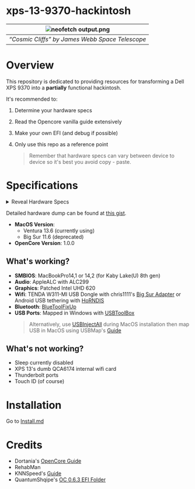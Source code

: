 # xps-13-9370-hackintosh
| ![neofetch output.png](https://i.imgur.com/KodBvLC.png) | 
|:--:| 
| *“Cosmic Cliffs” by James Webb Space Telescope*|

# Overview
This repository is dedicated to providing resources for transforming a Dell XPS 9370 into a **partially** functional hackintosh.

It's recommended to:
1. Determine your hardware specs
2. Read the Opencore vanilla guide extensively
3. Make your own EFI (and debug if possible)
4. Only use this repo as a reference point
   
    > Remember that hardware specs can vary between device to device so it's best you avoid copy - paste.

# Specifications
<details>
<summary>Reveal Hardware Specs</summary>
<span markdown="1">
<ul>
<li>Laptop: Dell XPS 13 9370 | Model 0H0VG3</li>
<li>CPU: Intel Core i7-8550U Kaby Lake R 8th gen | @1.80GHz</li>
<li>Chipset Model:
      <ul>
      <li>SMBIOS 3.0.0 present</li>
      <li>Handle 0x0002, DMI type 2, 15 bytes</li>
      <li>Base Board Information</li>
      <li>Manufacturer: Dell Inc</li>
      <li>Product Name: 0H0VG3</li>
      <li>Version: A00</li>
      <li>Serial Number: /5KRB5M2/CN129637CQ001C/</li>
      </ul>
</li>
  <li>RAM: 8GB | 1867MHz</li>
  <li>Graphics Card: Intel UHD Graphics 620</li>
  <li>Wireless Interface (Wifi/BT Combo): Qualcomm Atheros | QCA6174 802.11ac Wireless Network Adapter</li>
  <li>Audio Codec: HDA-Intel - HDA Intel PCH | Realtek ALC3271</li>
  <li>Hard Drive: WD SN770 PCIe</li>
  <li>Screen Resolution: 1920x1080~60GHz</li>
</ul>
</span>
</details>

  Detailed hardware dump can be found at [this gist](https://gist.github.com/ngfuong/910a94c33bd650a20fe4913a2d57e547).

* **MacOS Version**:
  * Ventura 13.6 (currently using)
  * Big Sur 11.6 (deprecated)
* **OpenCore Version**: 1.0.0

## What's working?
* **SMBIOS**: MacBookPro14,1 or 14,2 (for Kaby Lake(U) 8th gen)
* **Audio**: AppleALC with ALC299
* **Graphics**: Patched Intel UHD 620
* **Wifi**: TENDA W311-MI USB Dongle with chris1111's [Big Sur Adapter](https://github.com/chris1111/Wireless-USB-Big-Sur-Adapter) or Android USB tethering with [HoRNDIS](http://joshuawise.com/horndis)
* **Bluetooth**: [BlueToolFixUp](https://github.com/acidanthera/BrcmPatchRAM)
* **USB Ports**: Mapped in Windows with [USBToolBox](https://github.com/USBToolBox/tool)
  > Alternatively, use [USBInjectAll](https://bitbucket.org/RehabMan/os-x-usb-inject-all/downloads/) during MacOS installation then map USB in MacOS using USBMap's [Guide](https://github.com/corpnewt/USBMap)

## What's not working?
* Sleep currently disabled
* XPS 13's dumb QCA6174 internal wifi card
* Thunderbolt ports
* Touch ID (of course)

# Installation
Go to [Install.md](docs/Install.md)

# Credits
* Dortania's [OpenCore Guide](https://dortania.github.io/OpenCore-Install-Guide/)
* RehabMan
* KNNSpeed's [Guide](https://www.tonymacx86.com/threads/guide-dell-xps-15-9560-4k-touch-1tb-ssd-32gb-ram-100-adobergb.224486/page-9#post-1539760)
* QuantumShqipe's [OC 0.6.3 EFI Folder](https://github.com/QuantumShqipe/OpenCore-0.6.3-XPS-13-9370-BigSur)


